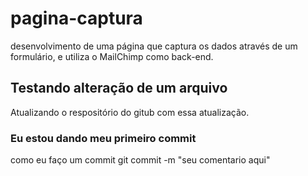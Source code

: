 # pagina-captura
desenvolvimento de uma página que captura os dados através de um formulário, e utiliza o MailChimp como back-end.

## Testando alteração de um arquivo
Atualizando o respositório do gitub com essa atualização.
### Eu estou dando meu primeiro commit
como eu faço um commit git commit -m "seu comentario aqui"
